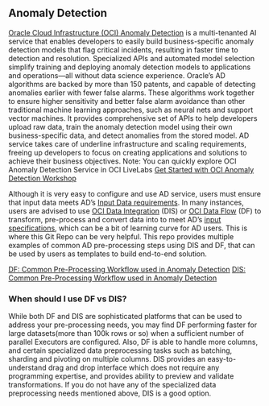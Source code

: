 ## Anomaly Detection

[Oracle Cloud Infrastructure (OCI) Anomaly Detection](https://www.oracle.com/artificial-intelligence/anomaly-detection/)
is a multi-tenanted AI service that 
enables developers to easily build business-specific anomaly detection models that flag 
critical incidents, resulting in faster time to detection and resolution. Specialized APIs 
and automated model selection simplify training and deploying anomaly detection 
models to applications and operations—all without data science experience. Oracle’s AD 
algorithms are backed by more than 150 patents, and capable of detecting anomalies 
earlier with fewer false alarms. These algorithms work together to ensure higher 
sensitivity and better false alarm avoidance than other traditional machine learning 
approaches, such as neural nets and support vector machines. It provides 
comprehensive set of APIs to help developers upload raw data, train the anomaly 
detection model using their own business-specific data, and detect anomalies from the 
stored model. AD service takes care of underline infrastructure and scaling 
requirements, freeing up developers to focus on creating applications and solutions to 
achieve their business objectives. 
Note: You can quickly explore OCI Anomaly Detection Service in OCI LiveLabs 
[Get Started with OCI Anomaly Detection Workshop](https://apexapps.oracle.com/pls/apex/dbpm/r/livelabs/view-workshop?wid=819&clear=180&session=1329701598349)

Although it is very easy to configure and use AD service, users must ensure that input data 
meets AD’s [Input Data requirements](https://docs.oracle.com/en-us/iaas/Content/anomaly/using/data-require.htm#data_require).
In many instances, users are advised to use [OCI 
Data Integration](https://docs.oracle.com/en-us/iaas/data-integration/home.htm) (DIS) or [OCI Data Flow](https://www.oracle.com/big-data/data-flow/) (DF) to transform, pre-process and convert data 
into to meet AD’s [input specifications](https://docs.oracle.com/en-us/iaas/Content/anomaly/using/data-require.htm#data_require), which can be a bit of learning curve for AD users. 
This is where this Git Repo can be very helpful. This repo provides multiple examples of 
common AD pre-processing steps using DIS and DF, that can be used by users as 
templates to build end-to-end solution.

[DF:  Common Pre-Processing Workflow used in Anomaly Detection](data_preprocessing_examples/oci_data_flow_based_examples)
[DIS: Common Pre-Processing Workflow used in Anomaly Detection](data_preprocessing_examples/oci_data_integration_based_examples)

### When should I use DF vs DIS?

While both DF and DIS are sophisticated platforms that can be used to address your pre-processing needs,
you may find DF performing faster for large datasets(more than 100k rows or so) when a sufficient number of parallel Executors are configured.
Also, DF is able to handle more columns, and certain specialized data preprocessing tasks such as batching, sharding and pivoting on multiple columns.
DIS provides an easy-to-understand drag and drop interface which does not require any programming expertise, and provides ability to preview and validate transformations.
If you do not have any of the specialized data preprocessing needs mentioned above, DIS is a good option.